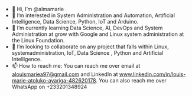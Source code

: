 - 👋 Hi, I’m @almamarie
- 👀 I’m interested in System Administration and Automation, Artificial Intelligence, Data Science, Python, IoT and Arduino.
- 🌱 I’m currently learning Data Science, AI, DevOps and System Administration at grow with Google and Linux system administration at the Linux Foundation.
- 💞️ I’m looking to collaborate on any project that falls within Linux, systemadministration, IoT, Data Science , Python and Artificial Intelligence.
- 📫 How to reach me: You can reach me over email at alouismariea97@gmail.com and LinkedIn at www.linkedin.com/in/louis-marie-atoluko-ayariga-482620178. You can also reach me over WhatsApp on +233201348924

<!---
almamarie/almamarie is a ✨ special ✨ repository because its `README.md` (this file) appears on your GitHub profile.
You can click the Preview link to take a look at your changes.
--->
